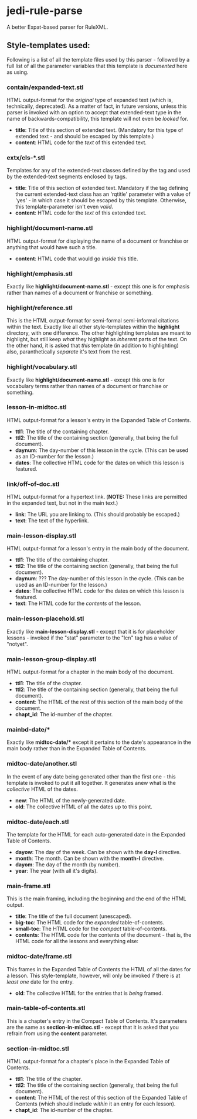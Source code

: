 # jedi-rule-parse
A better Expat-based parser for RuleXML.

## Style-templates used:
Following is a list of all the template files used by this parser - followed
by a full list of all the parameter variables that this template is _documented_
here as using.

### contain/expanded-text.stl
HTML output-format for the _original_ type of expanded text
(which is, technically, deprecated).
As a matter of fact, in future versions, unless this parser
is invoked with an option to accept that extended-text type
in the name of backwards-compatibility, this template will
not even be _looked_ for.

  * __title__: Title of this section of extended text.
(Mandatory for this type of extended text - and should be escaped
by this template.)
  * __content__: HTML code for the _text_ of this extended text.

### extx/cls-*.stl
Templates for any of the extended-text classes defined by the
<extxcl> tag and used by the extended-text segments enclosed by
<extx> tags.

  * __title__: Title of this section of extended text.
Mandatory if the <extxcl> tag defining the current extended-text
class has an 'rqtitle' parameter with a value of 'yes' - in which
case it should be escaped by this template.
Otherwise, this template-parameter isn't even _valid_.
  * __content__: HTML code for the _text_ of this extended text.

### highlight/document-name.stl
HTML output-format for displaying the name of a document or franchise
or anything that would have such a title.

  * __content__: HTML code that would go _inside_ this title.

### highlight/emphasis.stl
Exactly like __highlight/document-name.stl__ - except this one is for
emphasis
rather than names of a document or franchise or something.

### highlight/reference.stl
This is the HTML output-format for semi-formal semi-informal citations
within the text.
Exactly like all other style-templates within the __highlight__ directory,
with one difference.
The other highlighting templates are meant to highlight, but still keep _what_
they highlight as _inherent_ parts of the text.
On the other hand, it is asked that _this_ template (in addition to highlighting)
also, paranthetically _separate_ it's text from the rest.

### highlight/vocabulary.stl
Exactly like __highlight/document-name.stl__ - except this one is for
vocabulary terms
rather than names of a document or franchise or something.

### lesson-in-midtoc.stl
HTML output-format for a lesson's entry in the Expanded Table of Contents.

  * __ttl1__: The title of the containing chapter.
  * __ttl2__: The title of the containing section (generally, that being the
full document).
  * __daynum__: The day-number of this lesson in the cycle. (This can be used
as an ID-number for the lesson.)
  * __dates__: The collective HTML code for the dates on which this lesson is featured.

### link/off-of-doc.stl
HTML output-format for a hypertext link. (__NOTE:__ These links are
permitted in the expanded text, but not in the main text.)

  * __link__: The URL you are linking to. (This should probably be escaped.)
  * __text__: The text of the hyperlink.

### main-lesson-display.stl
HTML output-format for a lesson's entry in the main body of the document.

  * __ttl1__: The title of the containing chapter.
  * __ttl2__: The title of the containing section (generally, that being the
full document).
  * __daynum__: ??? The day-number of this lesson in the cycle. (This can be used
as an ID-number for the lesson.)
  * __dates__: The collective HTML code for the dates on which this lesson is featured.
  * __text__: The HTML code for the _contents_ of the lesson.

### main-lesson-placehold.stl
Exactly like __main-lesson-display.stl__ - except that it is for
placeholder lessons - invoked if the "stat" parameter to the "lcn"
tag has a value of "notyet".

### main-lesson-group-display.stl
HTML output-format for a chapter in the main body of the document.

  * __ttl1__: The title of the chapter.
  * __ttl2__: The title of the containing section (generally, that being the
full document).
  * __content__: The HTML of the rest of this section of the main body
of the document.
  * __chapt\_id__: The id-number of the chapter.

### mainbd-date/*
Exactly like __midtoc-date/*__ except it pertains to the date's appearance
in the main body rather than in the Expanded Table of Contents.

### midtoc-date/another.stl
In the event of any date being generated other than the first one - this
template is invoked to put it all together. It generates anew what is the
_collective_ HTML of the dates.

  * __new__: The HTML of the newly-generated date.
  * __old__: The collective HTML of all the dates up to this point.

### midtoc-date/each.stl
The template for the HTML for each auto-generated date in the Expanded Table of Contents.

  * __dayow__: The day of the week.
Can be shown with the __day-l__ directive.
  * __month__: The month.
Can be shown with the __month-l__ directive.
  * __dayom__: The day of the month (by number).
  * __year__: The year (with all it's digits).

### main-frame.stl
This is the main framing, including the beginning and the end of the HTML output.

  * __title__: The title of the full document (unescaped).
  * __big-toc__: The HTML code for the _expanded_ table-of-contents.
  * __small-toc__: The HTML code for the _compact_ table-of-contents.
  * __contents__: The HTML code for the contents of the document - that is,
the HTML code for all the lessons and everything else:

### midtoc-date/frame.stl
This frames in the Expanded Table of Contents
the HTML of all the dates for a lesson.
This style-template, however, will only be invoked
if there is at _least_ _one_ date for the entry.

  * __old__: The collective HTML for the entries that is _being_ framed.

### main-table-of-contents.stl
This is a chapter's entry in the Compact Table of Contents.
It's parameters are the same as __section-in-midtoc.stl__ -
except that it is asked that you refrain from using the
__content__ parameter.

### section-in-midtoc.stl
HTML output-format for a chapter's place in the Expanded Table of Contents.

  * __ttl1__: The title of the chapter.
  * __ttl2__: The title of the containing section (generally, that being the
full document).
  * __content__: The HTML of the rest of this section of the Expanded Table
of Contents (which should include _within_ it an entry for each lesson).
  * __chapt\_id__: The id-number of the chapter.


